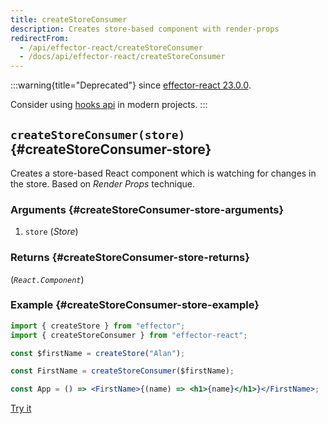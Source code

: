 ```yaml
---
title: createStoreConsumer
description: Creates store-based component with render-props
redirectFrom:
  - /api/effector-react/createStoreConsumer
  - /docs/api/effector-react/createStoreConsumer
---
```


:::warning{title="Deprecated"}
since [effector-react 23.0.0](https://changelog.effector.dev/#effector-react-23-0-0).

Consider using [hooks api](/en/api/effector-react/index#hooks) in modern projects.
:::

## `createStoreConsumer(store)` {#createStoreConsumer-store}

Creates a store-based React component which is watching for changes in the store. Based on _Render Props_ technique.

### Arguments {#createStoreConsumer-store-arguments}

1. `store` (_Store_)

### Returns {#createStoreConsumer-store-returns}

(_`React.Component`_)

### Example {#createStoreConsumer-store-example}

```jsx
import { createStore } from "effector";
import { createStoreConsumer } from "effector-react";

const $firstName = createStore("Alan");

const FirstName = createStoreConsumer($firstName);

const App = () => <FirstName>{(name) => <h1>{name}</h1>}</FirstName>;
```

[Try it](https://share.effector.dev/HbH1tpzQ)
